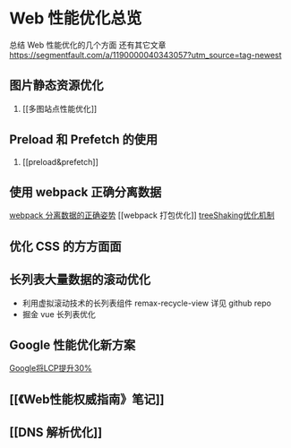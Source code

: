 # Web 性能优化总览

总结 Web 性能优化的几个方面
还有其它文章  https://segmentfault.com/a/1190000040343057?utm_source=tag-newest

## 图片静态资源优化
 1. [[多图站点性能优化]]
 
 ## Preload 和 Prefetch 的使用
 1. [[preload&prefetch]]

## 使用 webpack 正确分离数据
[webpack 分离数据的正确姿势](https://segmentfault.com/a/1190000018368885)
[[webpack 打包优化]]
[treeShaking优化机制](https://segmentfault.com/a/1190000041810859)

## 优化 CSS 的方方面面

## 长列表大量数据的滚动优化
- 利用虚拟滚动技术的长列表组件 remax-recycle-view 详见 github repo
- 掘金 vue 长列表优化

## Google 性能优化新方案

[Google将LCP提升30%](https://mp.weixin.qq.com/s/3v54arsDRRw6agyr3MtPRg)

## [[《Web性能权威指南》笔记]]

## [[DNS 解析优化]]